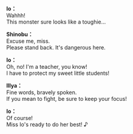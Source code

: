 # 

  
**Io：**  
Wahhh!  
This monster sure looks like a toughie...  
  
**Shinobu：**  
Excuse me, miss.  
Please stand back. It's dangerous here.  
  
**Io：**  
Oh, no! I'm a teacher, you know!  
I have to protect my sweet little students!  
  
**Illya：**  
Fine words, bravely spoken.  
If you mean to fight, be sure to keep your focus!  
  
**Io：**  
Of course!  
Miss Io's ready to do her best! ♪  
